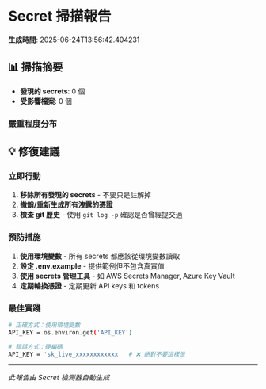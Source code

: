 # Secret 掃描報告

**生成時間**: 2025-06-24T13:56:42.404231

## 📊 掃描摘要

- **發現的 secrets**: 0 個
- **受影響檔案**: 0 個

### 嚴重程度分布

## 💡 修復建議

### 立即行動
1. **移除所有發現的 secrets** - 不要只是註解掉
2. **撤銷/重新生成所有洩露的憑證**
3. **檢查 git 歷史** - 使用 `git log -p` 確認是否曾經提交過

### 預防措施
1. **使用環境變數** - 所有 secrets 都應該從環境變數讀取
2. **設定 .env.example** - 提供範例但不包含真實值
3. **使用 secrets 管理工具** - 如 AWS Secrets Manager, Azure Key Vault
4. **定期輪換憑證** - 定期更新 API keys 和 tokens

### 最佳實踐
```bash
# 正確方式：使用環境變數
API_KEY = os.environ.get('API_KEY')

# 錯誤方式：硬編碼
API_KEY = 'sk_live_xxxxxxxxxxxx'  # ❌ 絕對不要這樣做
```

---

*此報告由 Secret 檢測器自動生成*
